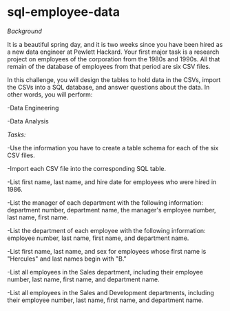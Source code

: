 # sql-employee-data

*Background* 

It is a beautiful spring day, and it is two weeks since you have been hired as a new data engineer at Pewlett Hackard. Your first major task is a research project on employees of the corporation from the 1980s and 1990s. All that remain of the database of employees from that period are six CSV files.

In this challenge, you will design the tables to hold data in the CSVs, import the CSVs into a SQL database, and answer questions about the data. In other words, you will perform:

-Data Engineering

-Data Analysis

*Tasks:*

-Use the information you have to create a table schema for each of the six CSV files. 

-Import each CSV file into the corresponding SQL table. 

-List first name, last name, and hire date for employees who were hired in 1986.

-List the manager of each department with the following information: department number, department name, the manager's employee number, last name, first name.

-List the department of each employee with the following information: employee number, last name, first name, and department name.

-List first name, last name, and sex for employees whose first name is "Hercules" and last names begin with "B."

-List all employees in the Sales department, including their employee number, last name, first name, and department name.

-List all employees in the Sales and Development departments, including their employee number, last name, first name, and department name.


